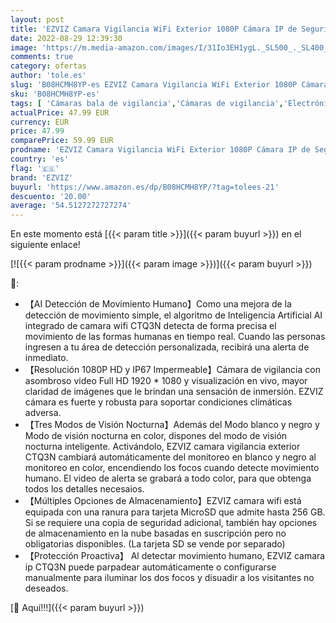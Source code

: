 ```yaml
---
layout: post
title: 'EZVIZ Camara Vigilancia WiFi Exterior 1080P Cámara IP de Seguridad con Visión Nocturna a Color Defensa Activa Luz Estroboscópica Detección de Movimiento Humano IP67 Compatible con Alexa Modelo CTQ3N'
date: 2022-08-29 12:39:30
image: 'https://m.media-amazon.com/images/I/31Io3EH1ygL._SL500_._SL400_.jpg'
comments: true
category: ofertas
author: 'tole.es'
slug: 'B08HCMH8YP-es EZVIZ Camara Vigilancia WiFi Exterior 1080P Cámara IP de...'
sku: 'B08HCMH8YP-es'
tags: [ 'Cámaras bala de vigilancia','Cámaras de vigilancia','Electrónica','Fotografía y videocámaras','alexa','ezviz','🇪🇸', ]
actualPrice: 47.99 EUR
currency: EUR
price: 47.99
comparePrice: 59.99 EUR
prodname: 'EZVIZ Camara Vigilancia WiFi Exterior 1080P Cámara IP de Seguridad con Visión Nocturna a Color Defensa Activa Luz Estroboscópica Detección de Movimiento Humano IP67 Compatible con Alexa Modelo CTQ3N'
country: 'es'
flag: '🇪🇸'
brand: 'EZVIZ'
buyurl: 'https://www.amazon.es/dp/B08HCMH8YP/?tag=tolees-21'
descuento: '20.00'
average: '54.5127272727274'
---
```


En este momento está [{{< param title >}}]({{< param buyurl >}}) en el siguiente enlace!

[![{{< param prodname >}}]({{< param image >}})]({{< param buyurl >}})

🔎:

- 【AI Detección de Movimiento Humano】Como una mejora de la detección de movimiento simple, el algoritmo de Inteligencia Artificial AI integrado de camara wifi CTQ3N detecta de forma precisa el movimiento de las formas humanas en tiempo real. Cuando las personas ingresen a tu área de detección personalizada, recibirá una alerta de inmediato.
- 【Resolución 1080P HD y IP67 Impermeable】Cámara de vigilancia con asombroso video Full HD 1920 * 1080 y visualización en vivo, mayor claridad de imágenes que le brindan una sensación de inmersión. EZVIZ cámara es fuerte y robusta para soportar condiciones climáticas adversa.
- 【Tres Modos de Visión Nocturna】Además del Modo blanco y negro y Modo de visión nocturna en color, dispones del modo de visión nocturna inteligente. Activándolo, EZVIZ camara vigilancia exterior CTQ3N cambiará automáticamente del monitoreo en blanco y negro al monitoreo en color, encendiendo los focos cuando detecte movimiento humano. El video de alerta se grabará a todo color, para que obtenga todos los detalles necesaios.
- 【Múltiples Opciones de Almacenamiento】EZVIZ camara wifi está equipada con una ranura para tarjeta MicroSD que admite hasta 256 GB. Si se requiere una copia de seguridad adicional, también hay opciones de almacenamiento en la nube basadas en suscripción pero no obligatorias disponibles. (La tarjeta SD se vende por separado)
- 【Protección Proactiva】 Al detectar movimiento humano, EZVIZ camara ip CTQ3N puede parpadear automáticamente o configurarse manualmente para iluminar los dos focos y disuadir a los visitantes no deseados.

[🛒 Aquí!!!]({{< param buyurl >}})
